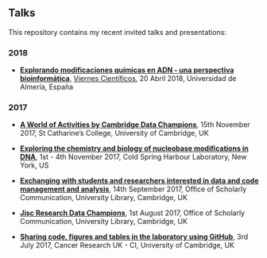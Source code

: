 ## Talks

This repository contains my recent invited talks and presentations:

### 2018

- [**Explorando modificaciones químicas en ADN - una perspectiva bioinformática**](20180504_ViernesCientificos_UniversidadAlmeria), [Viernes Científicos](http://www.viernescientificos.org/), 20 Abril 2018, Universidad de Almería, España


### 2017

- [**A World of Activities by Cambridge Data Champions**](20171115_EngagingResearchersinGoodDataManagement), 15th November 2017, St Catharine’s College, University of Cambridge, UK

- [**Exploring the chemistry and biology of nucleobase modifications in DNA**](20171101-04_GenomeInformatics), 1st - 4th November 2017, Cold Spring Harbour Laboratory, New York, US

- [**Exchanging with students and researchers interested in data and code management and analysis**](20170914_CambridgeResearchDataChampionsForum), 14th September 2017, Office of Scholarly Communication, University Library, Cambridge, UK

- [**Jisc Research Data Champions**](20170801_JiscResearchDataChampions), 1st August 2017, Office of Scholarly Communication, University Library, Cambridge, UK

- [**Sharing code, figures and tables in the laboratory using GitHub**](20170703_GitHubintheLab_CRUK-CI), 3rd July 2017, Cancer Research UK - CI, University of Cambridge, UK
